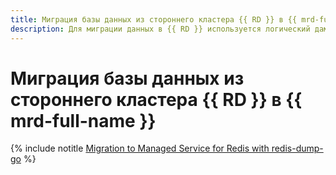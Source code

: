 ```yaml
---
title: Миграция базы данных из стороннего кластера {{ RD }} в {{ mrd-full-name }}
description: Для миграции данных в {{ RD }} используется логический дамп — файл с набором команд, последовательное выполнение которых восстанавливает состояние баз данных в кластере. Его можно создать разными способами, далее для примера используется redis-dump-go.
---
```


# Миграция базы данных из стороннего кластера {{ RD }} в {{ mrd-full-name }}


{% include notitle [Migration to Managed Service for Redis with redis-dump-go](../../_tutorials/dataplatform/redis-data-migration.md) %}
